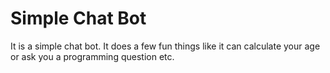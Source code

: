 # Simple Chat Bot
It is a simple chat bot.
It does a few fun things like it can calculate your age or ask you a programming question etc.

